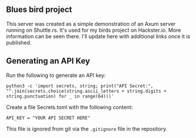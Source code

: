 ## Blues bird project

This server was created as a simple demonstration of an Axum server running on Shuttle.rs. It's used for my birds project on Hackster.io. More information can be seen there. I'll update here with additional links once it is published.

## Generating an API Key

Run the following to generate an API key:
```
python3 -c 'import secrets, string; print("API Secret:", "".join(secrets.choice(string.ascii_letters + string.digits + string.punctuation) for _ in range(64)))'
```

Create a file Secrets.toml with the following content:
```
API_KEY = "YOUR API SECRET HERE"
```

This file is ignored from git via the `.gitignore` file in the repository.